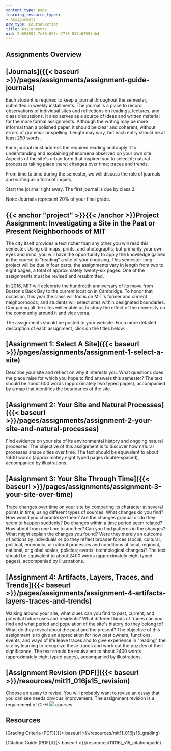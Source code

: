 ```yaml
---
content_type: page
learning_resource_types:
- Assignments
ocw_type: CourseSection
title: Assignments
uid: 2b653594-7e36-695e-77f0-817e67553db4
---
```


Assignments Overview
--------------------

[Journals]({{< baseurl >}}/pages/assignments/assignment-guide-journals)
-----------------------------------------------------------------------

Each student is required to keep a journal throughout the semester, submitted in weekly installments. The journal is a place to record observations of individual sites and reflections on readings, lectures, and class discussions. It also serves as a source of ideas and written material for the more formal assignments. Although the writing may be more informal than a polished paper, it should be clear and coherent, without errors of grammar or spelling. Length may vary, but each entry should be at least 250 words.

Each journal must address the required reading and apply it to understanding and explaining phenomena observed on your own site: Aspects of the site's urban form that inspired you to select it; natural processes taking place there; changes over time; traces and trends.

From time to time during the semester, we will discuss the role of journals and writing as a form of inquiry.

Start the journal right away. The first journal is due by class 2.

Note: Journals represent 20% of your final grade.

{{< anchor "project" >}}{{< /anchor >}}Project Assignment: Investigating a Site in the Past or Present Neighborhoods of MIT
---------------------------------------------------------------------------------------------------------------------------

The city itself provides a text richer than any other you will read this semester. Using old maps, prints, and photographs, but primarily your own eyes and mind, you will have the opportunity to apply the knowledge gained in the course to "reading" a site of your choosing. This semester-long project will be due in four parts; the assignments vary in length from two to eight pages, a total of approximately twenty-six pages. One of the assignments must be revised and resubmitted.

In 2016, MIT will celebrate the hundredth anniversary of its move from Boston's Back Bay to the current location in Cambridge. To honor that occasion, this year the class will focus on MIT's former and current neighborhoods, and students will select sites within designated boundaries. Comparing all the sites will enable us to study the effect of the university on the community around it and vice versa.

The assignments should be posted to your website. For a more detailed description of each assignment, click on the titles below.

[Assignment 1: Select A Site]({{< baseurl >}}/pages/assignments/assignment-1-select-a-site)
-------------------------------------------------------------------------------------------

Describe your site and reflect on why it interests you. What questions does the place raise for which you hope to find answers this semester? The text should be about 600 words (approximately two typed pages), accompanied by a map that identifies the boundaries of the site.

[Assignment 2: Your Site and Natural Processes]({{< baseurl >}}/pages/assignments/assignment-2-your-site-and-natural-processes)
-------------------------------------------------------------------------------------------------------------------------------

Find evidence on your site of its environmental history and ongoing natural processes. The objective of this assignment is to discover how natural processes shape cities over time. The text should be equivalent to about 2400 words (approximately eight typed pages double-spaced), accompanied by illustrations.

[Assignment 3: Your Site Through Time]({{< baseurl >}}/pages/assignments/assignment-3-your-site-over-time)
----------------------------------------------------------------------------------------------------------

Trace changes over time on your site by comparing its character at several points in time, using different types of sources. What changes do you find? How would you characterize them? Are the changes gradual or do they seem to happen suddenly? Do changes within a time period seem related? How about from one time to another? Can you find patterns in the changes? What might explain the changes you found? Were they merely an outcome of actions by individuals or do they reflect broader forces (social, cultural, political, economic, or natural processes and conditions at local, regional, national, or global scales; policies; events; technological changes)? The text should be equivalent to about 2400 words (approximately eight typed pages), accompanied by illustrations.

[Assignment 4: Artifacts, Layers, Traces, and Trends]({{< baseurl >}}/pages/assignments/assignment-4-artifacts-layers-traces-and-trends)
----------------------------------------------------------------------------------------------------------------------------------------

Walking around your site, what clues can you find to past, current, and potential future uses and residents? What different kinds of traces can you find and what period and population of the site's history do they belong to? What do they reveal about the past and the present? The objective of this assignment is to give an appreciation for how past owners, functions, events, and ways of life leave traces and to give experience in "reading" the site by learning to recognize these traces and work out the puzzles of their significance. The text should be equivalent to about 2400 words (approximately eight typed pages), accompanied by illustrations.

[Assignment Revision (PDF)]({{< baseurl >}}/resources/mit11_016js15_revision)
-----------------------------------------------------------------------------

Choose an essay to revise. You will probably want to revise an essay that you can see needs obvious improvement. The assignment revision is a requirement of CI-H ![](/images/educator/icon-question-cih.png) courses.

Resources
---------

[Grading Criteria (PDF)]({{< baseurl >}}/resources/mit11_016js15_grading)

[Citation Guide (PDF)]({{< baseurl >}}/resources/11016j_s15_citationguide)
